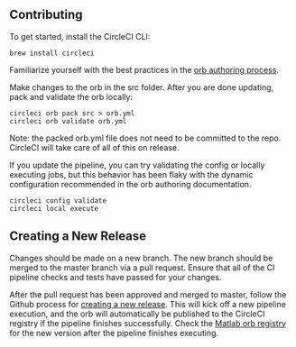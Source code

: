 ## Contributing

To get started, install the CircleCI CLI:

```
brew install circleci
```

Familiarize yourself with the best practices in the [orb authoring process](https://circleci.com/docs/2.0/orb-author/).

Make changes to the orb in the src folder. After you are done updating, pack and validate the orb locally:

```
circleci orb pack src > orb.yml
circleci orb validate orb.yml
```
Note: the packed orb.yml file does not need to be committed to the repo. CircleCI will take care of all of this on release.

If you update the pipeline, you can try validating the config or locally executing jobs, but this behavior has been flaky with the dynamic configuration recommended in the orb authoring documentation.

```
circleci config validate
circleci local execute
```

## Creating a New Release

Changes should be made on a new branch. The new branch should be merged to the master branch via a pull request. Ensure that all of the CI pipeline checks and tests have passed for your changes. 

After the pull request has been approved and merged to master, follow the Github process for [creating a new release](https://docs.github.com/en/repositories/releasing-projects-on-github/managing-releases-in-a-repository). This will kick off a new pipeline execution, and the orb will automatically be published to the CircleCI registry if the pipeline finishes successfully. Check the [Matlab orb registry](https://circleci.com/developer/orbs/orb/mathworks/matlab) for the new version after the pipeline finishes executing.
